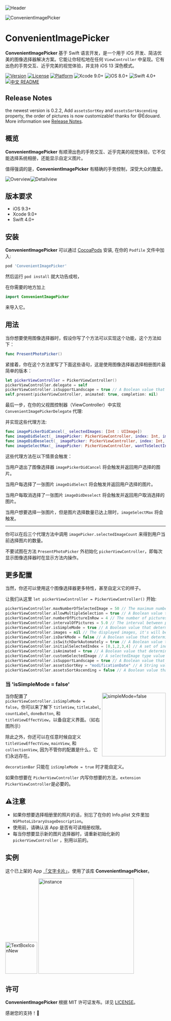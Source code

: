 ![Header](Documentation/ConvenientHeader.png)

![ConvenientImagePicker](Documentation/picture.png)
# ConvenientImagePicker
**ConvenientImagePicker** 基于 Swift 语言开发，是一个用于 iOS 开发、简洁优美的图像选择器解决方案。它能让你轻松地在任何 `ViewController` 中呈现。它有出色的手势交互、近乎完美的视觉体验，并支持 iOS 13 深色模式。

[![Version](https://img.shields.io/cocoapods/v/ConvenientImagePicker.svg?style=flat)](https://cocoapods.org/pods/ConvenientImagePicker)
[![License](https://img.shields.io/cocoapods/l/ConvenientImagePicker.svg?style=flat)](https://cocoapods.org/pods/ConvenientImagePicker)
[![Platform](https://img.shields.io/cocoapods/p/ConvenientImagePicker.svg?style=flat)](https://cocoapods.org/pods/ConvenientImagePicker)
![Xcode 9.0+](https://img.shields.io/badge/Xcode-9.0%2B-blue.svg)
![iOS 8.0+](https://img.shields.io/badge/iOS-8.0%2B-blue.svg)
![Swift 4.0+](https://img.shields.io/badge/Swift-4.0%2B-orange.svg)
[![中文 README](https://img.shields.io/badge/%E4%B8%AD%E6%96%87-README-blue.svg?style=flat)](https://github.com/CLOXnu/ConvenientImagePicker/blob/master/README.zh-cn.md)

## Release Notes

the newest version is 0.2.2, Add `assetsSortKey` and `assetsSortAscending` property, the order of pictures is now customizable! thanks for @Édouard. More information see [Release Notes](ReleaseNotes.md).

## 概览

**ConvenientImagePicker** 有顺滑出色的手势交互、近乎完美的视觉体验，它不仅能选择系统相册，还能显示自定义图片。

值得强调的是，**ConvenientImagePicker** 有精确的手势控制，深受大众的酷爱。

![Overview](Documentation/overview.GIF)![Detailview](Documentation/detailview.GIF)

## 版本要求

- iOS 9.3+
- Xcode 9.0+
- Swift 4.0+

## 安装

**ConvenientImagePicker** 可以通过 [CocoaPods](http://cocoapods.org) 安装, 在你的 `Podfile` 文件中加入:

```ruby
pod 'ConvenientImagePicker'
```

然后运行 `pod install` 就大功告成啦，

在你需要的地方加上

```swift
import ConvenientImagePicker
```

来导入它。

## 用法

当你想要使用图像选择器时，假设你写了个方法可以实现这个功能，这个方法如下：

```swift
func PresentPhotoPicker()
```

紧接着，你在这个方法里写了下面这些语句，这是使用图像选择器选择相册图片最简单的版本：

```swift
let pickerViewController = PickerViewController()
pickerViewController.delegate = self
pickerViewController.isSupportLandscape = true // A Boolean value that determines whether the ability of landscape exists.
self.present(pickerViewController, animated: true, completion: nil)
```

最后一步，在你的父视图控制器（ViewController）中实现 ```ConvenientImagePickerDelegate``` 代理:

并实现这些代理方法:

```swift
func imagePickerDidCancel(_ selectedImages: [Int : UIImage])
func imageDidSelect(_ imagePicker: PickerViewController, index: Int, image: UIImage?)
func imageDidDeselect(_ imagePicker: PickerViewController, index: Int, image: UIImage?)
func imageSelectMax(_ imagePicker: PickerViewController, wantToSelectIndex: Int, wantToSelectImage: UIImage?)
```

这些代理方法在以下情景会触发：

当用户退出了图像选择器 ```imagePickerDidCancel``` 将会触发并返回用户选择的图片。

当用户每选择了一张图片 ```imageDidSelect``` 将会触发并返回用户选择的图片。

当用户每取消选择了一张图片 ```imageDidDeselect``` 将会触发并返回用户取消选择的图片。

当用户想要选择一张图片，但是图片选择数量已达上限时，```imageSelectMax``` 将会触发。

---

你可以在后三个代理方法中调用 ```imagePicker.selectedImageCount``` 来得到用户当前选择图片的数量。

不要试图在方法 `PresentPhotoPicker` 外初始化 `pickerViewController`，即每次显示图像选择器时在显示方法内操作。

## 更多配置

当然，你还可以使用这个图像选择器更多特性，甚至自定义它的样子。

让我们从这里 ```let pickerViewController = PickerViewController()``` 开始:

```swift
pickerViewController.maxNumberOfSelectedImage = 50 // The maximum number of pictures allowed.
pickerViewController.allowMultipleSelection = true // A Boolean value that determines whether the picker view can mutiple selection.
pickerViewController.numberOfPictureInRow = 4 // The number of pictures in a row.
pickerViewController.intervalOfPictures = 5.0 // The interval between pictures.
pickerViewController.isSimpleMode = true // A Boolean value that determines whether the title label, count view, and close button exist.
pickerViewController.images = nil // The displayed images, it's will be photo library if nil.
pickerViewController.isDarkMode = false // A Boolean value that determines whether darkmode enable.
pickerViewController.isSwitchDarkAutomately = true // A Boolean value that determines whether darkmode can switched automately. (only iOS 13 valid)
pickerViewController.initialSelectedIndex = [0,1,2,3,4] // A set of index of selected image when the picker appears.
pickerViewController.isAnimated = true // A Boolean value that determines whether the appear animation exists.
pickerViewController.customSelectedImage // A selectedImage type value that relates to the image of selected picture.
pickerViewController.isSupportLandscape = true // A Boolean value that determines whether the ability of landscape exists.
pickerViewController.assetsSortKey = "modificationDate" // A String value that determines whether the order key of all assets.
pickerViewController.assetsSortAscending = false // A Boolean value that determines whether the order way of all assets.
```

### 当 'isSimpleMode = false'

<img src="https://github.com/CLOXnu/ConvenientImagePicker/blob/master/Documentation/simpleMode=false.png" alt="simpleMode=false" align="right" width="200"/>

当你配置了 `pickerViewController.isSimpleMode = false`，你可以来了解下 `titleView`, `titleLabel`, `countLabel`, `doneButton`, 和 `titleViewEffectView`，以备自定义界面。（如右图所示）

除此之外，你还可以在任意时候自定义 ```titleViewEffectView```, ```mainView```, 和 ```collectionView```, 因为不管你的配置是什么，它们永远存在。

`decorationBar` 只能在 `isSimpleMode = true` 时才能自定义。

如果你想要在 `PickerViewController` 内写你想要的方法，`extension PickerViewController`是必要的。

## ⚠️注意

* 如果你想要选择相册里的照片的话，别忘了在你的 Info.plist 文件里加 ```NSPhotoLibraryUsageDescription```。
* 使用前，请确认该 App 是否有可读相册权限。
* 每当你想要显示新的图片选择器时，请重新初始化新的 `pickerViewController` ，别用以前的。

## 实例

这个已上架的 App [「文字卡片」](https://apps.apple.com/cn/app/%E6%96%87%E5%AD%97%E5%8D%A1%E7%89%87/id1473078157)，使用了该库 **ConvenientImagePicker**。

<img src="Documentation/TextBoxIconNew.png" alt="TextBoxIconNew" width="100"/>

<img src="Documentation/instance.jpg" alt="instance" width="300"/>


## 许可

**ConvenientImagePicker** 根据 MIT 许可证发布。详见 [LICENSE](LICENSE.md)。

感谢您的支持！🙏


